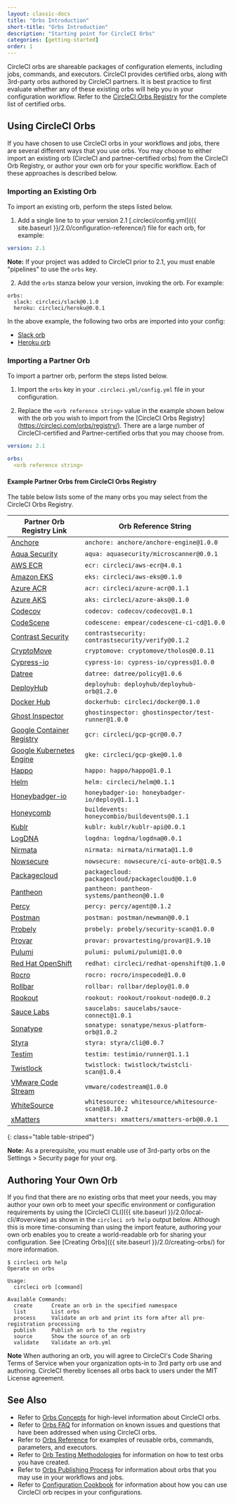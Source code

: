 ```yaml
---
layout: classic-docs
title: "Orbs Introduction"
short-title: "Orbs Introduction"
description: "Starting point for CircleCI Orbs"
categories: [getting-started]
order: 1
---
```


CircleCI orbs are shareable packages of configuration elements, including jobs, commands, and executors. CircleCI provides certified orbs, along with 3rd-party orbs authored by CircleCI partners. It is best practice to first evaluate whether any of these existing orbs will help you in your configuration workflow. Refer to the [CircleCI Orbs Registry](https://circleci.com/orbs/registry/) for the complete list of certified orbs.

## Using CircleCI Orbs

If you have chosen to use CircleCI orbs in your workflows and jobs, there are several different ways that you use orbs. You may choose to either import an existing orb (CircleCI and partner-certified orbs) from the CircleCI Orb Registry, or author your own orb for your specific workflow. Each of these approaches is described below.

### Importing an Existing Orb

To import an existing orb, perform the steps listed below.

1) Add a single line to to your version 2.1 [.circleci/config.yml]({{ site.baseurl }}/2.0/configuration-reference/) file for each orb, for example:

```yaml
version: 2.1
```

**Note:** If your project was added to CircleCI prior to 2.1, you must enable "pipelines" to use the `orbs` key.

2) Add the `orbs` stanza below your version, invoking the orb. For example:

```
orbs:
  slack: circleci/slack@0.1.0
  heroku: circleci/heroku@0.0.1
```

In the above example, the following two orbs are imported into your config:

- [Slack orb](https://circleci.com/orbs/registry/orb/circleci/slack) 
- [Heroku orb](https://circleci.com/orbs/registry/orb/circleci/heroku)

### Importing a Partner Orb

To import a partner orb, perform the steps listed below.

1) Import the `orbs` key in your `.circleci.yml/config.yml` file in your configuration. 

2) Replace the `<orb reference string>` value in the example shown below with the orb you wish to import from the [CircleCI Orbs Registry] (https://circleci.com/orbs/registry/). There are a large number of CircleCI-certified and Partner-certified orbs that you may choose from.

```yaml
version: 2.1

orbs:
  <orb reference string>
```

#### Example Partner Orbs from CircleCI Orbs Registry

The table below lists some of the many orbs you may select from the CircleCI Orbs Registry.

Partner Orb Registry Link | Orb Reference String
------------|-----------
[Anchore](https://circleci.com/orbs/registry/orb/anchore/anchore-engine) | `anchore: anchore/anchore-engine@1.0.0`
[Aqua Security](https://circleci.com/orbs/registry/orb/aquasecurity/microscanner) | `aqua: aquasecurity/microscanner@0.0.1`
[AWS ECR](https://circleci.com/orbs/registry/orb/circleci/aws-ecr) | `ecr: circleci/aws-ecr@4.0.1`
[Amazon EKS](https://circleci.com/orbs/registry/orb/circleci/aws-eks) | `eks: circleci/aws-eks@0.1.0`
[Azure ACR](https://circleci.com/orbs/registry/orb/circleci/azure-acr) | `acr: circleci/azure-acr@0.1.1`
[Azure AKS](https://circleci.com/orbs/registry/orb/circleci/azure-aks) | `aks: circleci/azure-aks@0.1.0`
[Codecov](https://circleci.com/orbs/registry/orb/codecov/codecov) | `codecov: codecov/codecov@1.0.1`
[CodeScene](https://circleci.com/orbs/registry/orb/empear/codescene-ci-cd) | `codescene: empear/codescene-ci-cd@1.0.0`
[Contrast Security](https://circleci.com/orbs/registry/orb/contrastsecurity/verify) | `contrastsecurity: contrastsecurity/verify@0.1.2`
[CryptoMove](https://circleci.com/orbs/registry/orb/cryptomove/tholos) | `cryptomove: cryptomove/tholos@0.0.11`
[Cypress-io](https://circleci.com/orbs/registry/orb/cypress-io/cypress) | `cypress-io: cypress-io/cypress@1.0.0`
[Datree](https://circleci.com/orbs/registry/orb/datree/policy) | `datree: datree/policy@1.0.6`
[DeployHub](https://circleci.com/orbs/registry/orb/deployhub/deployhub-orb) | `deployhub: deployhub/deployhub-orb@1.2.0`
[Docker Hub](https://circleci.com/orbs/registry/orb/circleci/docker) | `dockerhub: circleci/docker@0.1.0`
[Ghost Inspector](https://circleci.com/orbs/registry/orb/ghostinspector/test-runner) | `ghostinspector: ghostinspector/test-runner@1.0.0`
[Google Container Registry](https://circleci.com/orbs/registry/orb/circleci/gcp-gcr) | `gcr: circleci/gcp-gcr@0.0.7`
[Google Kubernetes Engine](https://circleci.com/orbs/registry/orb/circleci/gcp-gke) | `gke: circleci/gcp-gke@0.1.0`
[Happo](https://circleci.com/orbs/registry/orb/happo/happo) | `happo: happo/happo@1.0.1`
[Helm](https://circleci.com/orbs/registry/orb/circleci/helm) | `helm: circleci/helm@0.1.1`
[Honeybadger-io](https://circleci.com/orbs/registry/orb/honeybadger-io/deploy) | `honeybadger-io: honeybadger-io/deploy@1.1.1`
[Honeycomb](https://circleci.com/orbs/registry/orb/honeycombio/buildevents) | `buildevents: honeycombio/buildevents@0.1.1`
[Kublr](https://circleci.com/orbs/registry/orb/kublr/kublr-api) | `kublr: kublr/kublr-api@0.0.1`
[LogDNA](https://circleci.com/orbs/registry/orb/logdna/logdna) | `logdna: logdna/logdna@0.0.1`
[Nirmata](https://circleci.com/orbs/registry/orb/nirmata/nirmata) | `nirmata: nirmata/nirmata@1.1.0`
[Nowsecure](https://circleci.com/orbs/registry/orb/nowsecure/ci-auto-orb) | `nowsecure: nowsecure/ci-auto-orb@1.0.5`
[Packagecloud](https://circleci.com/orbs/registry/orb/packagecloud/packagecloud) | `packagecloud: packagecloud/packagecloud@0.1.0`
[Pantheon](https://circleci.com/orbs/registry/orb/pantheon-systems/pantheon) | `pantheon: pantheon-systems/pantheon@0.1.0`
[Percy](https://circleci.com/orbs/registry/orb/percy/agent) | `percy: percy/agent@0.1.2`
[Postman](https://circleci.com/orbs/registry/orb/postman/newman) | `postman: postman/newman@0.0.1`
[Probely](https://circleci.com/orbs/registry/orb/probely/security-scan) | `probely: probely/security-scan@1.0.0`
[Provar](https://circleci.com/orbs/registry/orb/provartesting/provar) | `provar: provartesting/provar@1.9.10`
[Pulumi](https://circleci.com/orbs/registry/orb/pulumi/pulumi) | `pulumi: pulumi/pulumi@1.0.0`
[Red Hat OpenShift](https://circleci.com/orbs/registry/orb/circleci/redhat-openshift) | `redhat: circleci/redhat-openshift@0.1.0`
[Rocro](https://circleci.com/orbs/registry/orb/rocro/inspecode) | `rocro: rocro/inspecode@1.0.0`
[Rollbar](https://circleci.com/orbs/registry/orb/rollbar/deploy) | `rollbar: rollbar/deploy@1.0.0`
[Rookout](https://circleci.com/orbs/registry/orb/rookout/rookout-node) | `rookout: rookout/rookout-node@0.0.2`
[Sauce Labs](https://circleci.com/orbs/registry/orb/saucelabs/sauce-connect) | `saucelabs: saucelabs/sauce-connect@1.0.1`
[Sonatype](https://circleci.com/orbs/registry/orb/sonatype/nexus-platform-orb) | `sonatype: sonatype/nexus-platform-orb@1.0.2`
[Styra](https://circleci.com/orbs/registry/orb/styra/cli) | `styra: styra/cli@0.0.7`
[Testim](https://circleci.com/orbs/registry/orb/testimio/runner) | `testim: testimio/runner@1.1.1`
[Twistlock](https://circleci.com/orbs/registry/orb/twistlock/twistcli-scan) | `twistlock: twistlock/twistcli-scan@1.0.4`
[VMware Code Stream](https://circleci.com/orbs/registry/orb/vmware/codestream) | `vmware/codestream@1.0.0`
[WhiteSource](https://circleci.com/orbs/registry/orb/whitesource/whitesource-scan) | `whitesource: whitesource/whitesource-scan@18.10.2`
[xMatters](https://circleci.com/orbs/registry/orb/xmatters/xmatters-orb) | `xmatters: xmatters/xmatters-orb@0.0.1`
{: class="table table-striped"}

**Note:**  As a prerequisite, you must enable use of 3rd-party orbs on the Settings > Security page for your org.

## Authoring Your Own Orb

If you find that there are no existing orbs that meet your needs, you may author your own orb to meet your specific environment or configuration requirements by using the [CircleCI CLI]({{ site.baseurl }}/2.0/local-cli/#overview) as shown in the `circleci orb help` output below. Although this is more time-consuming than using the import feature, authoring your own orb enables you to create a world-readable orb for sharing your configuration. See [Creating Orbs]({{ site.baseurl }}/2.0/creating-orbs/) for more information.

```
$ circleci orb help
Operate on orbs

Usage:
  circleci orb [command]

Available Commands:
  create      Create an orb in the specified namespace
  list        List orbs
  process     Validate an orb and print its form after all pre-registration processing
  publish     Publish an orb to the registry
  source      Show the source of an orb
  validate    Validate an orb.yml
```

**Note** When authoring an orb, you will agree to CircleCI's Code Sharing Terms of Service when your organization opts-in to 3rd party orb use and authoring. CircleCI thereby licenses all orbs back to users under the MIT License agreement.

## See Also
- Refer to [Orbs Concepts]({{site.baseurl}}/2.0/using-orbs/) for high-level information about CircleCI orbs.
- Refer to [Orbs FAQ]({{site.baseurl}}/2.0/orbs-faq/) for information on known issues and questions that have been addressed when using CircleCI orbs.
- Refer to [Orbs Reference]({{site.baseurl}}/2.0/reusing-config/) for examples of reusable orbs, commands, parameters, and executors.
- Refer to [Orb Testing Methodologies]({{site.baseurl}}/2.0/testing-orbs/) for information on how to test orbs you have created.
- Refer to [Orbs Publishing Process](https://circleci.com/orbs/creating-orbs/) for information about orbs that you may use in your workflows and jobs.
- Refer to [Configuration Cookbook]({{site.baseurl}}/2.0/configuration-cookbook/) for information about how you can use CircleCI orb recipes in your configurations.
